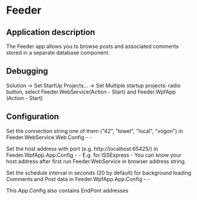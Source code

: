 # Feeder

## Application description

The Feeder app allows you to browse posts and associated comments stored in a separate database component.

## Debugging

Solution -> Set StartUp Projects... -> Set Multiple startup projects: radio button,
select Feeder.WebService(Action - Start) and Feeder.WpfApp (Action - Start) 

## Configuration

Set the connection string one of them ("42", "towel", "local", "vogon")
in Feeder.WebService.Web.Config  - <AppSettings> - <ConnectionString>

Set the host address with port (e.g. http://localhost:65425/) in 
Feeder.WpfApp.App.Config - <AppSettings> - <BaseAddress>
E.g. for ISSExpress - You can know your host address after first run Feeder.WebService in browser address string.

Set the schedule interval in seconds (20 by default) for background loading Comments and Post data in
Feeder.WpfApp.App.Config - <AppSettings> - <ObservableScheduleInterval>

This App.Config also contains EndPont addresses

